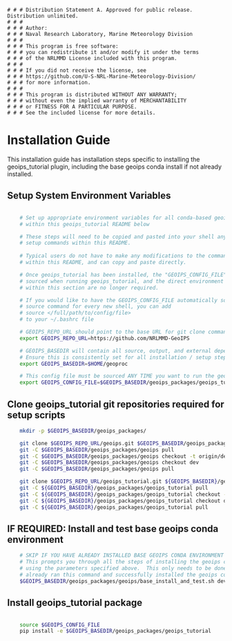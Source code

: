     # # # Distribution Statement A. Approved for public release. Distribution unlimited.
    # # # 
    # # # Author:
    # # # Naval Research Laboratory, Marine Meteorology Division
    # # # 
    # # # This program is free software:
    # # # you can redistribute it and/or modify it under the terms
    # # # of the NRLMMD License included with this program.
    # # # 
    # # # If you did not receive the license, see
    # # # https://github.com/U-S-NRL-Marine-Meteorology-Division/
    # # # for more information.
    # # # 
    # # # This program is distributed WITHOUT ANY WARRANTY;
    # # # without even the implied warranty of MERCHANTABILITY
    # # # or FITNESS FOR A PARTICULAR PURPOSE.
    # # # See the included license for more details.

Installation Guide
==================

This installation guide has installation steps specific to installing the geoips_tutorial plugin, including
the base geoips conda install if not already installed.

Setup System Environment Variables
----------------------------------

```bash

    # Set up appropriate environment variables for all conda-based geoips_tutorial setup steps
    # within this geoips_tutorial README below

    # These steps will need to be copied and pasted into your shell any time you want to run the 
    # setup commands within this README.
    
    # Typical users do not have to make any modifications to the commands
    # within this README, and can copy and paste directly.

    # Once geoips_tutorial has been installed, the "GEOIPS_CONFIG_FILE" specified below will be
    # sourced when running geoips_tutorial, and the direct environment variable assignments
    # within this section are no longer required.

    # If you would like to have the GEOIPS_CONFIG_FILE automatically sourced so you do not have to manually run the 
    # source command for every new shell, you can add 
    # source </full/path/to/config/file>
    # to your ~/.bashrc file

    # GEOIPS_REPO_URL should point to the base URL for git clone commands
    export GEOIPS_REPO_URL=https://github.com/NRLMMD-GeoIPS

    # GEOIPS_BASEDIR will contain all source, output, and external dependencies
    # Ensure this is consistently set for all installation / setup steps below
    export GEOIPS_BASEDIR=$HOME/geoproc

    # This config file must be sourced ANY TIME you want to run the geoips geoips_tutorial plugin
    export GEOIPS_CONFIG_FILE=$GEOIPS_BASEDIR/geoips_packages/geoips_tutorial/setup/config_plugin

```

Clone geoips_tutorial git repositories required for setup scripts
-----------------------------------------------------------
```bash
    mkdir -p $GEOIPS_BASEDIR/geoips_packages/

    git clone $GEOIPS_REPO_URL/geoips.git $GEOIPS_BASEDIR/geoips_packages/geoips
    git -C $GEOIPS_BASEDIR/geoips_packages/geoips pull
    git -C $GEOIPS_BASEDIR/geoips_packages/geoips checkout -t origin/dev
    git -C $GEOIPS_BASEDIR/geoips_packages/geoips checkout dev
    git -C $GEOIPS_BASEDIR/geoips_packages/geoips pull

    git clone $GEOIPS_REPO_URL/geoips_tutorial.git ${GEOIPS_BASEDIR}/geoips_packages/geoips_tutorial
    git -C ${GEOIPS_BASEDIR}/geoips_packages/geoips_tutorial pull
    git -C ${GEOIPS_BASEDIR}/geoips_packages/geoips_tutorial checkout -t origin/dev
    git -C ${GEOIPS_BASEDIR}/geoips_packages/geoips_tutorial checkout dev
    git -C ${GEOIPS_BASEDIR}/geoips_packages/geoips_tutorial pull
```

IF REQUIRED: Install and test base geoips conda environment
------------------------------------------------------------
```bash
    # SKIP IF YOU HAVE ALREADY INSTALLED BASE GEOIPS CONDA ENVIRONMENT 
    # This prompts you through all the steps of installing the geoips conda environment from scratch,
    # using the parameters specified above.  This only needs to be done once per system, skip if you
    # already ran this command and successfully installed the geoips conda environment.
    $GEOIPS_BASEDIR/geoips_packages/geoips/base_install_and_test.sh dev
```

Install geoips_tutorial package
-------------------------
```bash

    source $GEOIPS_CONFIG_FILE
    pip install -e $GEOIPS_BASEDIR/geoips_packages/geoips_tutorial
```
